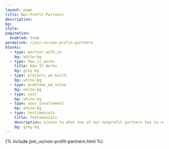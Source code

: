 ```yaml
---
layout: page
title: Non-Profit Partners
description:
bg:
style:
pagination:
  enabled: true
permalink: /join-us/non-profit-partners
blocks:
  - type: partner_with_us
    bg: white-bg
  - type: how_it_works
    title: How It Works
    bg: grey-bg
  - type: projects_we_build
    bg: white-bg
  - type: problems_we_solve
    bg: white-bg
  - type: cost
    bg: white-bg
  - type: your_involvement
    bg: white-bg
  - type: testimonials
    title: Testimonials
    description: Listen to what one of our nonprofit partners has to say about working with us.
    bg: grey-bg    
---
```


{% include join_us/non-profit-partners.html %}
